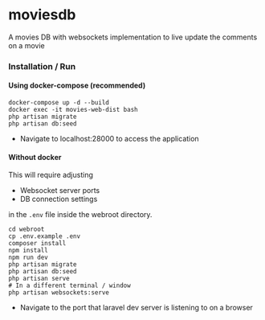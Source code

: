 # moviesdb
A movies DB with websockets implementation to live update the comments on a movie

### Installation / Run
#### Using docker-compose (recommended)
```shell
docker-compose up -d --build
docker exec -it movies-web-dist bash
php artisan migrate
php artisan db:seed
```
- Navigate to localhost:28000 to access the application
#### Without docker
This will require adjusting
- Websocket server ports
- DB connection settings

in the `.env` file inside the webroot directory.
```shell
cd webroot
cp .env.example .env
composer install
npm install
npm run dev
php artisan migrate
php artisan db:seed
php artisan serve
# In a different terminal / window
php artisan websockets:serve
```
- Navigate to the port that laravel dev server is listening to on a browser 
